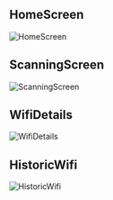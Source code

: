 ## HomeScreen
![HomeScreen](https://raw.githubusercontent.com/Mouad677/ScanQR/refs/heads/main/homeScreen.jpeg)

## ScanningScreen
![ScanningScreen](https://raw.githubusercontent.com/Mouad677/ScanQR/refs/heads/main/ScanningScreen.jpeg)

## WifiDetails
![WifiDetails](https://raw.githubusercontent.com/Mouad677/ScanQR/refs/heads/main/DetailsWifiSceen.jpeg)

## HistoricWifi
![HistoricWifi](https://raw.githubusercontent.com/Mouad677/ScanQR/refs/heads/main/HistoricScreen.jpeg)
